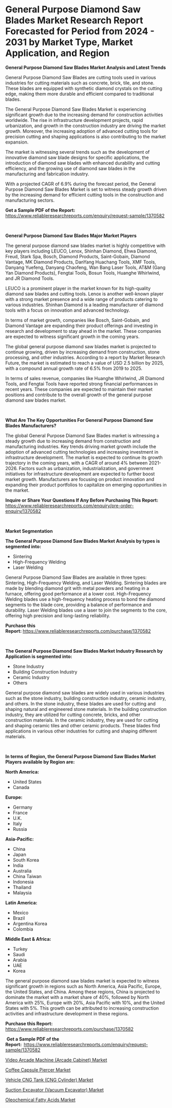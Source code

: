 <p><h1>General Purpose Diamond Saw Blades Market Research Report Forecasted for Period from 2024 -  2031 by Market Type, Market Application, and Region</h1></p><p><strong>General Purpose Diamond Saw Blades Market Analysis and Latest Trends</strong></p>
<p><p>General Purpose Diamond Saw Blades are cutting tools used in various industries for cutting materials such as concrete, brick, tile, and stone. These blades are equipped with synthetic diamond crystals on the cutting edge, making them more durable and efficient compared to traditional blades.</p><p>The General Purpose Diamond Saw Blades Market is experiencing significant growth due to the increasing demand for construction activities worldwide. The rise in infrastructure development projects, rapid urbanization, and growth in the construction industry are driving the market growth. Moreover, the increasing adoption of advanced cutting tools for precision cutting and shaping applications is also contributing to the market expansion.</p><p>The market is witnessing several trends such as the development of innovative diamond saw blade designs for specific applications, the introduction of diamond saw blades with enhanced durability and cutting efficiency, and the growing use of diamond saw blades in the manufacturing and fabrication industry.</p><p>With a projected CAGR of 6.9% during the forecast period, the General Purpose Diamond Saw Blades Market is set to witness steady growth driven by the increasing demand for efficient cutting tools in the construction and manufacturing sectors.</p></p>
<p><strong>Get a Sample PDF of the Report:&nbsp;</strong> <a href="https://www.reliableresearchreports.com/enquiry/request-sample/1370582">https://www.reliableresearchreports.com/enquiry/request-sample/1370582</a></p>
<p>&nbsp;</p>
<p><strong>General Purpose Diamond Saw Blades Major Market Players</strong></p>
<p><p>The general purpose diamond saw blades market is highly competitive with key players including LEUCO, Lenox, Shinhan Diamond, Ehwa Diamond, Freud, Stark Spa, Bosch, Diamond Products, Saint-Gobain, Diamond Vantage, MK Diamond Products, DanYang Huachang Tools, XMF Tools, Danyang Yuefeng, Danyang Chaofeng, Wan Bang Laser Tools, AT&M (Gang Yan Diamond Products), Fengtai Tools, Bosun Tools, Huanghe Whirlwind, and JR Diamond Tools.</p><p>LEUCO is a prominent player in the market known for its high-quality diamond saw blades and cutting tools. Lenox is another well-known player with a strong market presence and a wide range of products catering to various industries. Shinhan Diamond is a leading manufacturer of diamond tools with a focus on innovation and advanced technology.</p><p>In terms of market growth, companies like Bosch, Saint-Gobain, and Diamond Vantage are expanding their product offerings and investing in research and development to stay ahead in the market. These companies are expected to witness significant growth in the coming years.</p><p>The global general purpose diamond saw blades market is projected to continue growing, driven by increasing demand from construction, stone processing, and other industries. According to a report by Market Research Future, the market is estimated to reach a value of USD 2.5 billion by 2025, with a compound annual growth rate of 6.5% from 2019 to 2025.</p><p>In terms of sales revenue, companies like Huanghe Whirlwind, JR Diamond Tools, and Fengtai Tools have reported strong financial performances in recent years. These companies are expected to maintain their market positions and contribute to the overall growth of the general purpose diamond saw blades market.</p></p>
<p>&nbsp;</p>
<p><strong>What Are The Key Opportunities For General Purpose Diamond Saw Blades Manufacturers?</strong></p>
<p><p>The global General Purpose Diamond Saw Blades market is witnessing a steady growth due to increasing demand from construction and manufacturing industries. Key trends driving market growth include the adoption of advanced cutting technologies and increasing investment in infrastructure development. The market is expected to continue its growth trajectory in the coming years, with a CAGR of around 4% between 2021-2026. Factors such as urbanization, industrialization, and government initiatives for infrastructure development are expected to further boost market growth. Manufacturers are focusing on product innovation and expanding their product portfolios to capitalize on emerging opportunities in the market.</p></p>
<p><strong>Inquire or Share Your Questions If Any Before Purchasing This Report:</strong> <a href="https://www.reliableresearchreports.com/enquiry/pre-order-enquiry/1370582">https://www.reliableresearchreports.com/enquiry/pre-order-enquiry/1370582</a></p>
<p>&nbsp;</p>
<p><strong>Market Segmentation</strong></p>
<p><strong>The General Purpose Diamond Saw Blades Market Analysis by types is segmented into:</strong></p>
<p><ul><li>Sintering</li><li>High-Frequency Welding</li><li>Laser Welding</li></ul></p>
<p><p>General Purpose Diamond Saw Blades are available in three types: Sintering, High-Frequency Welding, and Laser Welding. Sintering blades are made by blending diamond grit with metal powders and heating in a furnace, offering good performance at a lower cost. High-Frequency Welding blades use a high-frequency heating process to bond the diamond segments to the blade core, providing a balance of performance and durability. Laser Welding blades use a laser to join the segments to the core, offering high precision and long-lasting reliability.</p></p>
<p><strong>Purchase this Report:&nbsp;</strong><a href="https://www.reliableresearchreports.com/purchase/1370582">https://www.reliableresearchreports.com/purchase/1370582</a></p>
<p>&nbsp;</p>
<p><strong>The General Purpose Diamond Saw Blades Market Industry Research by Application is segmented into:</strong></p>
<p><ul><li>Stone Industry</li><li>Building Construction Industry</li><li>Ceramic Industry</li><li>Others</li></ul></p>
<p><p>General purpose diamond saw blades are widely used in various industries such as the stone industry, building construction industry, ceramic industry, and others. In the stone industry, these blades are used for cutting and shaping natural and engineered stone materials. In the building construction industry, they are utilized for cutting concrete, bricks, and other construction materials. In the ceramic industry, they are used for cutting and shaping ceramic tiles and other ceramic products. These blades find applications in various other industries for cutting and shaping different materials.</p></p>
<p>&nbsp;</p>
<p><strong>In terms of Region, the General Purpose Diamond Saw Blades Market Players available by Region are:</strong></p>
<p>
    <p> <strong> North America: </strong>
        <ul>
            <li>United States</li>
            <li>Canada</li>
        </ul>
        </p> 
    <p> <strong> Europe: </strong>
        <ul>
            <li>Germany</li>
            <li>France</li>
            <li>U.K.</li>
            <li>Italy</li>
            <li>Russia</li>
        </ul>
        </p> 
    <p> <strong> Asia-Pacific: </strong>
        <ul>
            <li>China</li>
            <li>Japan</li>
            <li>South Korea</li>
            <li>India</li>
            <li>Australia</li>
            <li>China Taiwan</li>
            <li>Indonesia</li>
            <li>Thailand</li>
            <li>Malaysia</li>
        </ul>
        </p> 
    <p> <strong> Latin America: </strong>
        <ul>
            <li>Mexico</li>
            <li>Brazil</li>
            <li>Argentina Korea</li>
            <li>Colombia</li>
        </ul>
        </p> 
    <p> <strong> Middle East & Africa: </strong>
        <ul>
            <li>Turkey</li>
            <li>Saudi</li>
            <li>Arabia</li>
            <li>UAE</li>
            <li>Korea</li>
        </ul>
    </p>
    </p>
<p><p>The general purpose diamond saw blades market is expected to witness significant growth in regions such as North America, Asia Pacific, Europe, the United States, and China. Among these regions, China is projected to dominate the market with a market share of 40%, followed by North America with 25%, Europe with 20%, Asia Pacific with 10%, and the United States with 5%. This growth can be attributed to increasing construction activities and infrastructure development in these regions.</p></p>
<p><strong>Purchase this Report: </strong><a href="https://www.reliableresearchreports.com/purchase/1370582">https://www.reliableresearchreports.com/purchase/1370582</a></p>
<p>&nbsp;<strong>Get a Sample PDF of the Report:&nbsp;&nbsp;</strong><a href="https://www.reliableresearchreports.com/enquiry/request-sample/1370582">https://www.reliableresearchreports.com/enquiry/request-sample/1370582</a></p>
<p><strong></strong></p>
<p><p><a href="https://medium.com/@markkautzer09/decoding-video-arcade-machine-arcade-cabinet-market-metrics-market-share-trends-and-growth-85de476d55a7">Video Arcade Machine (Arcade Cabinet) Market</a></p><p><a href="https://github.com/jaidynmorantestelletmjzya/Market-Research-Report-List-1/blob/main/coffee-capsule-piercer-market.md">Coffee Capsule Piercer Market</a></p><p><a href="https://medium.com/@markkautzer09/vehicle-cng-tank-cng-cylinder-market-size-market-outlook-and-market-forecast-2024-to-2031-cddb34280385">Vehicle CNG Tank (CNG Cylinder) Market</a></p><p><a href="https://medium.com/@markkautzer09/suction-excavator-vacuum-excavator-market-comprehensive-assessment-by-type-application-and-5f588cce504d">Suction Excavator (Vacuum Excavator) Market</a></p><p><a href="https://github.com/juniordelafrance/Market-Research-Report-List-1/blob/main/oleochemical-fatty-acids-market.md">Oleochemical Fatty Acids Market</a></p></p>
